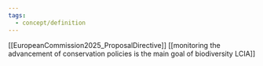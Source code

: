 ```yaml
---
tags:
  - concept/definition
---
```

[[EuropeanCommission2025_ProposalDirective]]
[[monitoring the advancement of conservation policies is the main goal of biodiversity LCIA]]